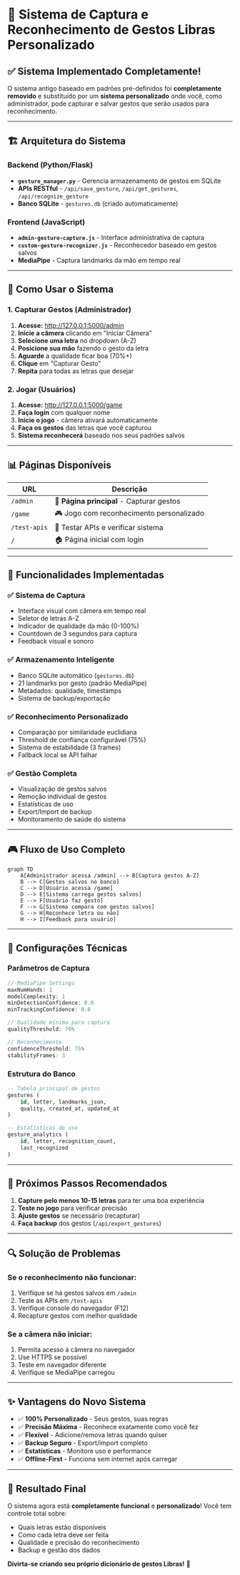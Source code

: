 # 🎯 Sistema de Captura e Reconhecimento de Gestos Libras Personalizado

## ✅ Sistema Implementado Completamente!

O sistema antigo baseado em padrões pré-definidos foi **completamente removido** e substituído por um **sistema personalizado** onde você, como administrador, pode capturar e salvar gestos que serão usados para reconhecimento.

---

## 🏗️ **Arquitetura do Sistema**

### **Backend (Python/Flask)**
- **`gesture_manager.py`** - Gerencia armazenamento de gestos em SQLite
- **APIs RESTful** - `/api/save_gesture`, `/api/get_gestures`, `/api/recognize_gesture`
- **Banco SQLite** - `gestures.db` (criado automaticamente)

### **Frontend (JavaScript)**
- **`admin-gesture-capture.js`** - Interface administrativa de captura
- **`custom-gesture-recognizer.js`** - Reconhecedor baseado em gestos salvos
- **MediaPipe** - Captura landmarks da mão em tempo real

---

## 🔧 **Como Usar o Sistema**

### **1. Capturar Gestos (Administrador)**

1. **Acesse:** http://127.0.0.1:5000/admin
2. **Inicie a câmera** clicando em "Iniciar Câmera"
3. **Selecione uma letra** no dropdown (A-Z)
4. **Posicione sua mão** fazendo o gesto da letra
5. **Aguarde** a qualidade ficar boa (70%+)
6. **Clique** em "Capturar Gesto"
7. **Repita** para todas as letras que desejar

### **2. Jogar (Usuários)**

1. **Acesse:** http://127.0.0.1:5000/game
2. **Faça login** com qualquer nome
3. **Inicie o jogo** - câmera ativará automaticamente
4. **Faça os gestos** das letras que você capturou
5. **Sistema reconhecerá** baseado nos seus padrões salvos

---

## 📊 **Páginas Disponíveis**

| URL | Descrição |
|-----|-----------|
| `/admin` | 🎯 **Página principal** - Capturar gestos |
| `/game` | 🎮 Jogo com reconhecimento personalizado |
| `/test-apis` | 🧪 Testar APIs e verificar sistema |
| `/` | 🏠 Página inicial com login |

---

## 🔬 **Funcionalidades Implementadas**

### **✅ Sistema de Captura**
- Interface visual com câmera em tempo real
- Seletor de letras A-Z
- Indicador de qualidade da mão (0-100%)
- Countdown de 3 segundos para captura
- Feedback visual e sonoro

### **✅ Armazenamento Inteligente**
- Banco SQLite automático (`gestures.db`)
- 21 landmarks por gesto (padrão MediaPipe)
- Metadados: qualidade, timestamps
- Sistema de backup/exportação

### **✅ Reconhecimento Personalizado**
- Comparação por similaridade euclidiana
- Threshold de confiança configurável (75%)
- Sistema de estabilidade (3 frames)
- Fallback local se API falhar

### **✅ Gestão Completa**
- Visualização de gestos salvos
- Remoção individual de gestos
- Estatísticas de uso
- Export/Import de backup
- Monitoramento de saúde do sistema

---

## 🎮 **Fluxo de Uso Completo**

```mermaid
graph TD
    A[Administrador acessa /admin] --> B[Captura gestos A-Z]
    B --> C[Gestos salvos no banco]
    C --> D[Usuário acessa /game]
    D --> E[Sistema carrega gestos salvos]
    E --> F[Usuário faz gesto]
    F --> G[Sistema compara com gestos salvos]
    G --> H[Reconhece letra ou não]
    H --> I[Feedback para usuário]
```

---

## 🔧 **Configurações Técnicas**

### **Parâmetros de Captura**
```javascript
// MediaPipe Settings
maxNumHands: 1
modelComplexity: 1
minDetectionConfidence: 0.8
minTrackingConfidence: 0.8

// Qualidade mínima para captura
qualityThreshold: 70%

// Reconhecimento
confidenceThreshold: 75%
stabilityFrames: 3
```

### **Estrutura do Banco**
```sql
-- Tabela principal de gestos
gestures (
    id, letter, landmarks_json, 
    quality, created_at, updated_at
)

-- Estatísticas de uso
gesture_analytics (
    id, letter, recognition_count, 
    last_recognized
)
```

---

## 🚀 **Próximos Passos Recomendados**

1. **Capture pelo menos 10-15 letras** para ter uma boa experiência
2. **Teste no jogo** para verificar precisão
3. **Ajuste gestos** se necessário (recapturar)
4. **Faça backup** dos gestos (`/api/export_gestures`)

---

## 🔍 **Solução de Problemas**

### **Se o reconhecimento não funcionar:**
1. Verifique se há gestos salvos em `/admin`
2. Teste as APIs em `/test-apis`
3. Verifique console do navegador (F12)
4. Recapture gestos com melhor qualidade

### **Se a câmera não iniciar:**
1. Permita acesso à câmera no navegador
2. Use HTTPS se possível
3. Teste em navegador diferente
4. Verifique se MediaPipe carregou

---

## ✨ **Vantagens do Novo Sistema**

- ✅ **100% Personalizado** - Seus gestos, suas regras
- ✅ **Precisão Máxima** - Reconhece exatamente como você fez
- ✅ **Flexível** - Adicione/remova letras quando quiser
- ✅ **Backup Seguro** - Export/import completo
- ✅ **Estatísticas** - Monitore uso e performance
- ✅ **Offline-First** - Funciona sem internet após carregar

---

## 🎉 **Resultado Final**

O sistema agora está **completamente funcional** e **personalizado**! Você tem controle total sobre:
- Quais letras estão disponíveis
- Como cada letra deve ser feita
- Qualidade e precisão do reconhecimento
- Backup e gestão dos dados

**Divirta-se criando seu próprio dicionário de gestos Libras!** 🤟